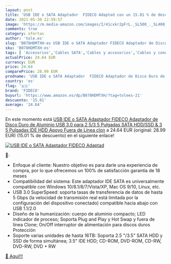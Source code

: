 ```yaml
---
layout: post
title: 'USB IDE o SATA Adaptador  FIDECO Adaptad con un 15.01 % de descuento'
date: 2021-05-30 22:59:57
image: 'https://m.media-amazon.com/images/I/41cxkr2pFrL._SL500_._SL400_.jpg'
comments: true
category: ofertas
author: 'tole.es'
slug: 'B078HDMTXH-es USB IDE o SATA Adaptador FIDECO Adaptador de Disco Duro de...'
sku: 'B078HDMTXH-es'
tags: [ 'Accesorios','Cables SATA','Cables y accesorios','Cables y conectores','Informática','disco','duro','fideco', ]
actualPrice: 24.64 EUR
currency: EUR
price: 24.64
comparePrice: 28.99 EUR
prodname: 'USB IDE o SATA Adaptador  FIDECO Adaptador de Disco Duro de Aluminio USB 3.0 para 2 5/3 5 Pulgadas SATA HDD/SSD & 3 5 Pulgadas IDE HDD  Apoyo Fuera de Línea clon'
country: 'es'
flag: '🇪🇸'
brand: 'FIDECO'
buyurl: 'https://www.amazon.es/dp/B078HDMTXH/?tag=tolees-21'
descuento: '15.01'
average: '24.64'
---
```


En este momento está [USB IDE o SATA Adaptador  FIDECO Adaptador de Disco Duro de Aluminio USB 3.0 para 2 5/3 5 Pulgadas SATA HDD/SSD & 3 5 Pulgadas IDE HDD  Apoyo Fuera de Línea clon](https://www.amazon.es/dp/B078HDMTXH/?tag=tolees-21) a 24.64 EUR (original: 28.99 EUR) (15.01 %  de descuento) en el siguiente enlace!

[![USB IDE o SATA Adaptador  FIDECO Adaptad](https://m.media-amazon.com/images/I/41cxkr2pFrL._SL500_._SL400_.jpg)](https://www.amazon.es/dp/B078HDMTXH/?tag=tolees-21)

🔎:

- Enfoque al cliente: Nuestro objetivo es para darle una experiencia de compra, por lo que ofrecemos un 100% de satisfacción garantía de 18 meses
- Compatibilidad del sistema: Este adaptador IDE SATA es universalmente compatible con Windows 10/8.1/8/7/Vista/XP, Mac OS 9/10, Linux, etc.
- USB 3.0 SuperSpeed: soporta tasas de transferencia de datos de hasta 5 Gbps (la velocidad de transmisión real está limitada por la configuración del dispositivo conectado) compatible hacia abajo con USB 1.1/2.0
- Diseño de la humanización: cuerpo de aluminio compacto; LED indicador de proceso; Soporta Plug and Play y Hot Swap y fuera de línea Clone; On/Off interruptor de alimentación para discos duros Protección
- Soporte varias unidades de hasta 16TB: Soporta 2.5 "/3.5" SATA HDD y SSD de forma simultánea; 3.5" IDE HDD; CD-ROM, DVD-ROM, CD-RW, DVD-RW, DVD + RW

[🛒 Aquí!!!](https://www.amazon.es/dp/B078HDMTXH/?tag=tolees-21)
